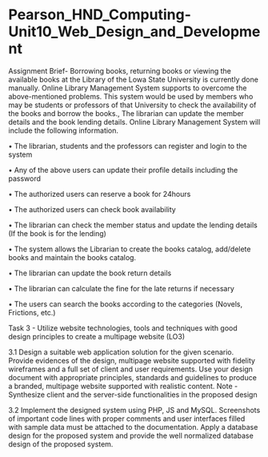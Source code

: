 # Pearson_HND_Computing-Unit10_Web_Design_and_Development

Assignment Brief- Borrowing books, returning books or viewing the available books at the Library of the Lowa State University is currently done manually. Online Library Management System supports to overcome the above-mentioned problems. This system would be used by members who may be students or professors of that University to check the availability of the books and borrow the books., The librarian can update the member details and the book lending details. Online Library Management System will include the following information.

• The librarian, students and the professors can register and login to the system

• Any of the above users can update their profile details including the password

• The authorized users can reserve a book for 24hours

• The authorized users can check book availability

• The librarian can check the member status and update the lending details (If the book is for the lending)

• The system allows the Librarian to create the books catalog, add/delete books and maintain the books catalog.

• The librarian can update the book return details

• The librarian can calculate the fine for the late returns if necessary

• The users can search the books according to the categories (Novels, Frictions, etc.)

Task 3 - Utilize website technologies, tools and techniques with good design principles to create a multipage website (LO3)

3.1 Design a suitable web application solution for the given scenario. Provide evidences of the design, multipage website supported with fidelity wireframes and a full set of client and user requirements. Use your design document with appropriate principles, standards and guidelines to produce a branded, multipage website supported with realistic content. Note - Synthesize client and the server-side functionalities in the proposed design

3.2 Implement the designed system using PHP, JS and MySQL. Screenshots of important code lines with proper comments and user interfaces filled with sample data must be attached to the documentation. Apply a database design for the proposed system and provide the well normalized database design of the proposed system.
